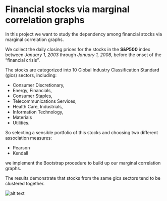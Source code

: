 # Financial stocks via marginal correlation graphs
In this project we want to study the dependency among financial stocks via marginal correlation graphs. 

We collect the daily closing prices for the stocks in the **S&P500** index between *January 1, 2003* through *January 1, 2008*, before the onset of the “financial crisis”.

The stocks are categorized into 10 Global Industry Classification Standard (gics) sectors, including:

+ Consumer Discretionary,
+ Energy, Financials, 
+ Consumer Staples, 
+ Telecommunications Services, 
+ Health Care, Industrials, 
+ Information Technology, 
+ Materials
+ Utilities. 

So selecting a sensible portfolio of this stocks and choosing two different association measures:

* Pearson 
* Kendall

we implement the Bootstrap procedure to build up our marginal correlation graphs.

The results demonstrate that stocks from the same gics sectors tend to be clustered together.

![alt text](/Users/alfonsodamelio/Desktop/financial.png)

